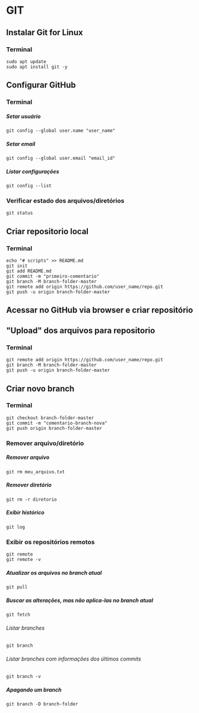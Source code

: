 # GIT

## Instalar Git for Linux
### Terminal
	sudo apt update
	sudo apt install git -y

## Configurar GitHub
### Terminal
##### Setar usuário
	git config --global user.name "user_name"

##### Setar email
	git config --global user.email "email_id"

##### Listar configurações
	git config --list

### Verificar estado dos arquivos/diretórios
	git status

## Criar repositorio local
### Terminal
	echo "# scripts" >> README.md
	git init
	git add README.md
	git commit -m "primeiro-comentario"
	git branch -M branch-folder-master
	git remote add origin https://github.com/user_name/repo.git
	git push -u origin branch-folder-master


## Acessar no GitHub via browser e criar repositório


## "Upload" dos arquivos para repositorio
### Terminal
	git remote add origin https://github.com/user_name/repo.git
	git branch -M branch-folder-master
	git push -u origin branch-folder-master



## Criar novo branch
### Terminal
	git checkout branch-folder-master
	git commit -m "comentario-branch-nova"
	git push origin branch-folder-master


### Remover arquivo/diretório
##### Remover arquivo
	git rm meu_arquivo.txt

##### Remover diretório
	git rm -r diretorio


##### Exibir histórico
	git log

### Exibir os repositórios remotos
	git remote
	git remote -v

##### Atualizar os arquivos no branch atual
	git pull
	
##### Buscar as alterações, mas não aplica-las no branch atual
	git fetch


###### Listar branches
	git branch

###### Listar branches com informações dos últimos commits
	git branch -v


##### Apagando um branch
	git branch -D branch-folder
